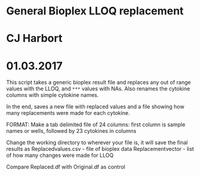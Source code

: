 # General Bioplex LLOQ replacement
# CJ Harbort
# 01.03.2017

This script takes a generic bioplex result file and replaces any 
out of range values with the LLOQ, and ``***`` values with NAs.
Also renames the cytokine columns with simple cytokine names.

In the end, saves a new file with replaced values and a file showing how
many replacements were made for each cytokine.

FORMAT:
       Make a tab delimited file of 24 columns: 
       first column is sample names or wells, followed by 23 cytokines in columns

Change the working directory to wherever your file is, it will save the final results as 
       Replacedvalues.csv - file of bioplex data 
       Replacementvector - list of how many changes were made for LLOQ 

Compare Replaced.df with Original.df as control
